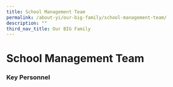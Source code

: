 ```yaml
---
title: School Management Team
permalink: /about-yi/our-big-family/school-management-team/
description: ""
third_nav_title: Our BIG Family
---
```

# **School Management Team**

### Key Personnel